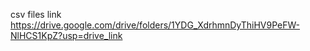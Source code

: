 csv files link
 https://drive.google.com/drive/folders/1YDG_XdrhmnDyThiHV9PeFW-NlHCS1KpZ?usp=drive_link
